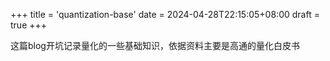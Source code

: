 +++
title = 'quantization-base'
date = 2024-04-28T22:15:05+08:00
draft = true
+++

这篇blog开坑记录量化的一些基础知识，依据资料主要是高通的量化白皮书